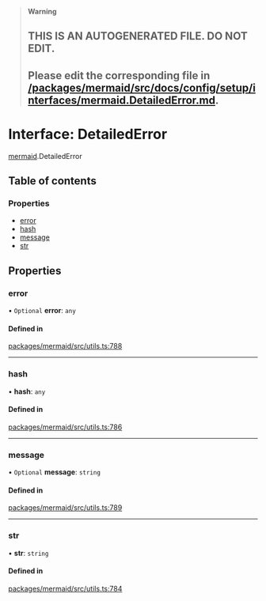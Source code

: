 > **Warning**
>
> ## THIS IS AN AUTOGENERATED FILE. DO NOT EDIT.
>
> ## Please edit the corresponding file in [/packages/mermaid/src/docs/config/setup/interfaces/mermaid.DetailedError.md](../../../../packages/mermaid/src/docs/config/setup/interfaces/mermaid.DetailedError.md).

# Interface: DetailedError

[mermaid](../modules/mermaid.md).DetailedError

## Table of contents

### Properties

- [error](mermaid.DetailedError.md#error)
- [hash](mermaid.DetailedError.md#hash)
- [message](mermaid.DetailedError.md#message)
- [str](mermaid.DetailedError.md#str)

## Properties

### error

• `Optional` **error**: `any`

#### Defined in

[packages/mermaid/src/utils.ts:788](https://github.com/mermaid-js/mermaid/blob/master/packages/mermaid/src/utils.ts#L788)

---

### hash

• **hash**: `any`

#### Defined in

[packages/mermaid/src/utils.ts:786](https://github.com/mermaid-js/mermaid/blob/master/packages/mermaid/src/utils.ts#L786)

---

### message

• `Optional` **message**: `string`

#### Defined in

[packages/mermaid/src/utils.ts:789](https://github.com/mermaid-js/mermaid/blob/master/packages/mermaid/src/utils.ts#L789)

---

### str

• **str**: `string`

#### Defined in

[packages/mermaid/src/utils.ts:784](https://github.com/mermaid-js/mermaid/blob/master/packages/mermaid/src/utils.ts#L784)
